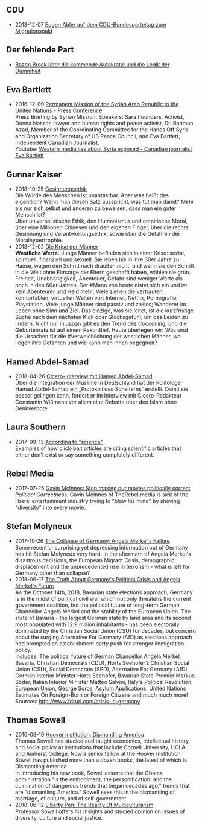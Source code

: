 ## CDU
* 2018-12-07 [Eugen Abler auf dem CDU-Bundesparteitag zum Migrationspakt](https://www.youtube.com/watch?v=1HtHXpB-8qA)


## Der fehlende Part
* [Bazon Brock über die kommende Autokratie und die Logik der Dummheit](https://www.youtube.com/watch?v=uIP5N8pEdAA)


## Eva Bartlett
* 2016-12-09 [Permanent Mission of the Syrian Arab Republic to the United Nations - Press Conference](http://webtv.un.org/media/watch/permanent-mission-of-the-syrian-arab-republic-to-the-united-nations-press-conference-9-december-2016/5241732190001#full-text)  
  Press Briefing by Syrian Mission. Speakers: Sara flounders, Activist, Donna Nassor, lawyer and human rights and peace activist, Dr. Bahman Azad, Member of the Coordinating Committee for the Hands Off Syria and Organization Secretary of US Peace Council, and Eva Bartlett, Independent Canadian Journalist.  
  Youtube: [Western media lies about Syria exposed - Canadian journalist Eva Bartlett](https://www.youtube.com/watch?v=g1VNQGsiP8M)


## Gunnar Kaiser
* 2018-10-25 [Gesinnungsethik](https://www.youtube.com/watch?v=dp9taDOVAmc)  
  Die Würde des Menschen ist unantastbar. Aber was heißt das eigentlich? Wenn man diesen Satz ausspricht, was tut man damit? Mehr als nur sich selbst und anderen zu beweisen, dass man ein guter Mensch ist?  
  Über universalistische Ethik, den Humanismus und empirische Moral, über eine Millionen Chinesen und den eigenen Finger, über die rechte Gesinnung und Verantwortungsethik, sowie über die Gefahren der Moralhypertrophie.
* 2018-12-02 [Die Krise der Männer](https://www.youtube.com/watch?v=gW0OdcAU6Hg)  
  **Westliche Werte.** Junge Männer befinden sich in einer Krise: sozial, spirituell, finanziell und sexuell. Sie leben bis in ihre 30er Jahre zu Hause, wagen den Schritt nach draußen nicht, und wenn sie den Schritt in die Welt ohne Fürsorge der Eltern geschafft haben, wählen sie grün. Freiheit, Unabhängigkeit, Abenteuer, Gefahr sind weniger Werte als noch in den 60er Jahren. Der #Mann von heute nistet sich ein und ist kein Abenteurer und Held mehr. Viele ziehen die vertrauten, komfortablen, virtuellen Welten vor: Internet, Netflix, Pornografie, Playstation. Viele junge Männer sind passiv und ziellos; Wanderer im Leben ohne Sinn und Ziel. Das einzige, was sie leitet, ist die kurzfristige Suche nach dem nächsten Kick oder Glücksgefühl, um das Leiden zu lindern. Nicht nur in Japan gibt es den Trend des Cocooning, und die Geburtenrate ist auf einem Rekordtief. Heute überlegen wir: Was sind die Ursachen für die #Verweichlichung der westlichen Männer, wo liegen ihre Gefahren und wie kann man ihnen begegnen?


## Hamed Abdel-Samad
* 2018-04-26 [Cicero-Interview mit Hamed Abdel-Samad](https://www.youtube.com/watch?v=WsXH_Ssn-xc)  
  Über die Integration der Muslime in Deutschland hat der Politologe Hamad Abdel-Samad ein „Protokoll des Scheiterns“ erstellt. Damit sie besser gelingen kann, fordert er im Interview mit Cicero-Redakteur Constantin Wißmann vor allem eine Debatte über den Islam ohne Denkverbote.


## Laura Southern
* 2017-09-13 [According to "science"](https://www.youtube.com/watch?v=DLUMINLTNLE)  
  Examples of how click-bait articles are citing scientific articles that either don't exist or say something completely different.


## Rebel Media
* 2017-07-25 [Gavin McInnes: Stop making our movies politically correct](https://www.youtube.com/watch?v=ca4lnPwnX3E)  
  *Political Correctness.* Gavin McInnes of TheRebel.media is sick of the liberal entertainment industry trying to "blow his mind" by shoving "diversity" into every movie.


## Stefan Molyneux
* 2017-10-26 [The Collapse of Germany: Angela Merkel's Failure](https://www.youtube.com/watch?v=-CETiBe9X7g)  
  Some recent unsurprising yet depressing information out of Germany has hit Stefan Molyneux very hard. In the aftermath of Angela Merkel's disastrous decisions, the European Migrant Crisis, demographic displacement and the unprecedented rise in terrorism - what is left for Germany other than collapse?
* 2018-06-17 [The Truth About Germany's Political Crisis and Angela Merkel's Future](https://www.youtube.com/watch?v=w833UyEN85E)  
  As the October 14th, 2018, Bavarian state elections approach, Germany is in the midst of political civil war which not only threatens the current government coalition, but the political future of long-term German Chancellor Angela Merkel and the stability of the European Union. The state of Bavaria - the largest German state by land area and its second most populated with 12.9 million inhabitants - has been electorally dominated by the Christian Social Union (CSU) for decades, but concern about the surging Alternative For Germany (AfD) as elections approach had prompted an establishment party push for stronger immigration policy.  
  Includes: The political future of German Chancellor Angela Merkel, Bavaria, Christian Democrats (CDU), Horts Seehofer’s Christian Social Union (CSU), Social Democrats (SPD), Alternative For Germany (AfD), German Interior Minister Horts Seehofer, Bavarian State Premier Markus Söder, Italian Interior Minister Matteo Salvini, Italy's Political Revolution, European Union, George Soros, Asylum Applications, United Nations Estimates On Foreign-Born or Foreign Citizens and much much more!  
  Sources: http://www.fdrurl.com/crisis-in-germany


## Thomas Sowell
* 2010-08-19 [Hoover Institution: Dismantling America](https://www.youtube.com/watch?v=5SDLBqIubCs)  
  Thomas Sowell has studied and taught economics, intellectual history, and social policy at institutions that include Cornell University, UCLA, and Amherst College. Now a senior fellow at the Hoover Institution, Sowell has published more than a dozen books, the latest of which is Dismantling America.  
  In introducing his new book, Sowell asserts that the Obama administration "is the embodiment, the personification, and the culmination of dangerous trends that began decades ago," trends that are "dismantling America." Sowell sees this in the dismantling of marriage, of culture, and of self-government.
* 2018-06-12 [Liberty Pen: The Reality Of Multiculturalism](https://www.youtube.com/watch?v=9ESlS2jrhXY)  
  Professor Sowell offers his insights and studied opinion on issues of diversity, culture and social justice.

